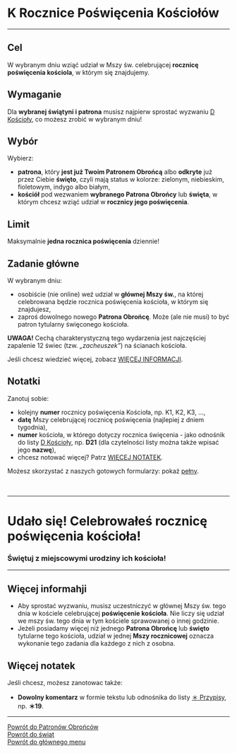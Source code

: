 # <span class="status status-list"><span class="status status-list">K</span> Rocznice Poświęcenia Kościołów</span>
---
## Cel
W <span class="selected-day-info">wybranym dniu</span> wziąć udział w Mszy św. celebrującej **rocznicę poświęcenia kościola**, w którym się znajdujemy.
## Wymaganie
Dla **wybranej świątyni i patrona** musisz najpierw sprostać wyzwaniu [<span class="status status-list"><span class="status status-list">D</span> Kościoły</span>](koscioly.md), co możesz zrobić w <span class="selected-day-info">wybranym dniu</span>!
## Wybór
Wybierz:
- **patrona**, który **jest już Twoim Patronem Obrońcą** albo **odkryte** już przez Ciebie **święto**, czyli mają status w kolorze: <span class="status status-green">zielonym</span>, <span class="status status-blue">niebieskim</span>, <span class="status status-violet">fioletowym</span>, <span class="status status-indigo">indygo</span> albo <span class="status status-white">białym</span>,
- **kościół** pod wezwaniem **wybranego Patrona Obrońcy** lub **święta**, w którym chcesz wziąć udział w **rocznicy jego poświęcenia**.
## Limit
  Maksymalnie **jedna rocznica poświęcenia** dziennie!
## Zadanie główne
W <span class="selected-day-info">wybranym dniu</span>:
- osobiście (nie online) weź udział w **głównej Mszy św.**, na której celebrowana będzie rocznica poświęcenia kościoła, w którym się znajdujesz,
- zaproś dowolnego nowego **Patrona Obrońcę**. Może (ale nie musi) to być patron tytularny święconego kościoła.

**UWAGA!** Cechą charakterystyczną tego wydarzenia jest najczęściej zapalenie 12 świec (tzw. _„zacheuszek”_) na ścianach kościoła.

Jeśli chcesz wiedzieć więcej, zobacz [WIĘCEJ INFORMACJI](#rocznice-poswiecenia-kosciolow-wiecej-informacji).
## Notatki
Zanotuj sobie:
- kolejny **numer** rocznicy poświęcenia Kościoła, np. K1, K2, K3, ...,
- **datę** Mszy celebrującej rocznicę poświęcenia (najlepiej z dniem tygodnia),
- **numer** kościoła, w którego dotyczy rocznica święcenia - jako odnośnik do listy [<span class="status status-list"><span class="status status-list">D</span> Kościoły</span>](koscioly.md), np. **D21** (dla czytelności listy można także wpisać jego **nazwę**),
- chcesz notować więcej? Patrz [WIĘCEJ NOTATEK](#rocznice-poswiecenia-kosciolow-wiecej-notatek).

Możesz skorzystać z naszych gotowych formularzy: pokaż [pełny](../../pl/pdf/lista_v1_k_rocznice_poswiecenia_kosciolow.pdf).
<br />
<br />
<br />

---
# Udało się! Celebrowałeś rocznicę poświęcenia kościoła!
### Świętuj z miejscowymi urodziny ich kościoła!
---

## <span id="rocznice-poswiecenia-kosciolow-wiecej-informacji">Więcej informahji</span>
- Aby sprostać wyzwaniu, musisz uczestniczyć w głównej Mszy św. tego dnia w kościele celebrującej **poświęcenie kościoła**. Nie liczy się udział we mszy św. tego dnia w tym kościele sprawowanej o innej godzinie.
- Jeżeli posiadamy więcej niż jednego **Patrona Obrońcę** lub **święto** tytularne tego kościoła, udział w jednej **Mszy rocznicowej** oznacza wykonanie tego zadania dla każdego z nich z osobna.
## <span id="rocznice-poswiecenia-kosciolow-wiecej-notatek">Więcej notatek</span>
Jeśli chcesz, możesz zanotowac także:
- **Dowolny komentarz** w formie tekstu lub odnośnika do listy [<span class="status status-list"><span class="status status-list">＊</span> Przypisy</span>](przypisy.md), np. **＊19**.

---
[Powrót do Patronów Obrońców](patroni_obroncy.md)  
[Powrót do świąt](swieta.md)  
[Powrót do głównego menu](index.md)
